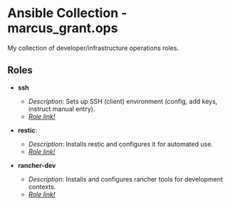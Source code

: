 # Ansible Collection - marcus_grant.ops

My collection of developer/infrastructure operations roles.

## Roles

* **ssh**
  * *Description*:
    Sets up SSH (client) environment (config, add keys, instruct manual entry).
  * [*Role link!*](./roles/ssh/)

* **restic**:
  * *Description*:
    Installs restic and configures it for automated use.
  * [*Role link!*](./roles/restic/)

* **rancher-dev**
  * *Description*:
    Installs and configures rancher tools for development contexts.
  * [*Role link!*](./roles/rancher-dev/)
